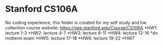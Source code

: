 # Stanford CS106A
No coding experience, this folder is created for my self study and hw collection
course website: https://see.stanford.edu/Course/CS106A
*HW1: lecture 1-3
*HW2: lecture 4-7
*HW3: lecture 8-11
*HW4: lecture 12-16
*do midterm exam
*HW5: lecture 17-18
*HW6: lecture 19-22
*HW7
